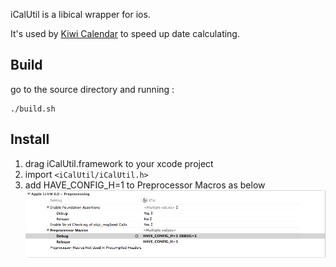 iCalUtil is a libical wrapper for ios.

It's used by [Kiwi Calendar](https://itunes.apple.com/app/id797639345) to speed up date calculating.

## Build
go to the source directory and running :

```
./build.sh
```

## Install

1. drag iCalUtil.framework to your xcode project
2. import `<iCalUtil/iCalUtil.h>`
3. add HAVE_CONFIG_H=1 to Preprocessor Macros as below
![](preprocessor.png)



